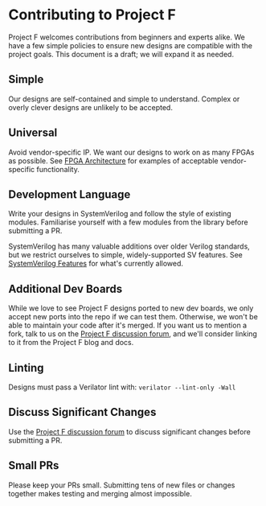 # Contributing to Project F

Project F welcomes contributions from beginners and experts alike. We have a few simple policies to ensure new designs are compatible with the project goals. This document is a draft; we will expand it as needed.

## Simple

Our designs are self-contained and simple to understand. Complex or overly clever designs are unlikely to be accepted.

## Universal

Avoid vendor-specific IP. We want our designs to work on as many FPGAs as possible. See [FPGA Architecture](README.md#fpga-architecture) for examples of acceptable vendor-specific functionality.

## Development Language

Write your designs in SystemVerilog and follow the style of existing modules. Familiarise yourself with a few modules from the library before submitting a PR.

SystemVerilog has many valuable additions over older Verilog standards, but we restrict ourselves to simple, widely-supported SV features. See [SystemVerilog Features](README.md#systemverilog) for what's currently allowed.

## Additional Dev Boards

While we love to see Project F designs ported to new dev boards, we only accept new ports into the repo if we can test them. Otherwise, we won't be able to maintain your code after it's merged. If you want us to mention a fork, talk to us on the [Project F discussion forum](https://github.com/projf/projf-explore/discussions), and we'll consider linking to it from the Project F blog and docs.

## Linting

Designs must pass a Verilator lint with: `verilator --lint-only -Wall`

## Discuss Significant Changes

Use the [Project F discussion forum](https://github.com/projf/projf-explore/discussions) to discuss significant changes before submitting a PR.

## Small PRs

Please keep your PRs small. Submitting tens of new files or changes together makes testing and merging almost impossible.
